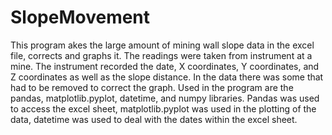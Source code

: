 # SlopeMovement
This program akes the large amount of mining wall slope data in the excel file, corrects and graphs it.
The readings were taken from instrument at a mine. The instrument recorded the date, X coordinates, Y coordinates, and Z coordinates as well as the slope distance.
In the data there was some that had to be removed to correct the graph. Used in the program are the pandas, matplotlib.pyplot, datetime, and numpy libraries. Pandas was used to access the excel sheet, matplotlib.pyplot was used in the plotting of the data, datetime was used to deal with the dates within the excel sheet.

